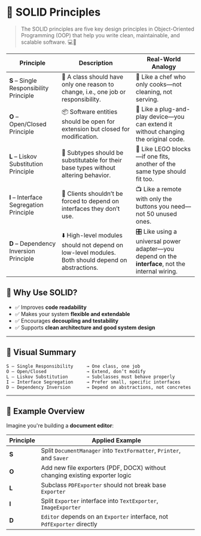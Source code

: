 # 🚀 SOLID Principles

>The SOLID principles are five key design principles in Object-Oriented Programming (OOP) that help you write clean, maintainable, and scalable software. 💻🧠
>

| Principle | Description | Real-World Analogy |
| --- | --- | --- |
| **S** – Single Responsibility Principle | 📌 A class should have only one reason to change, i.e., one job or responsibility. | 🧍 Like a chef who only cooks—not cleaning, not serving. |
| **O** – Open/Closed Principle | 📦 Software entities should be open for extension but closed for modification. | 🔌 Like a plug-and-play device—you can extend it without changing the original code. |
| **L** – Liskov Substitution Principle | 🔄 Subtypes should be substitutable for their base types without altering behavior. | 🧱 Like LEGO blocks—if one fits, another of the same type should fit too. |
| **I** – Interface Segregation Principle | 🔌 Clients shouldn’t be forced to depend on interfaces they don’t use. | 📺 Like a remote with only the buttons you need—not 50 unused ones. |
| **D** – Dependency Inversion Principle | ⬇️ High-level modules should not depend on low-level modules. Both should depend on abstractions. | 🎛️ Like using a universal power adapter—you depend on the **interface**, not the internal wiring. |


## 🎯 Why Use SOLID?

* ✅ Improves **code readability**
* ✅ Makes your system **flexible and extendable**
* ✅ Encourages **decoupling and testability**
* ✅ Supports **clean architecture and good system design**

---

## 🧩 Visual Summary

```plaintext
S — Single Responsibility     → One class, one job
O — Open/Closed               → Extend, don’t modify
L — Liskov Substitution       → Subclasses must behave properly
I — Interface Segregation     → Prefer small, specific interfaces
D — Dependency Inversion      → Depend on abstractions, not concretes
```

---

## 📘 Example Overview

Imagine you're building a **document editor**:

| Principle | Applied Example                                                             |
| --------- | --------------------------------------------------------------------------- |
| **S**     | Split `DocumentManager` into `TextFormatter`, `Printer`, and `Saver`        |
| **O**     | Add new file exporters (PDF, DOCX) without changing existing exporter logic |
| **L**     | Subclass `PDFExporter` should not break base `Exporter`                     |
| **I**     | Split `Exporter` interface into `TextExporter`, `ImageExporter`             |
| **D**     | `Editor` depends on an `Exporter` interface, not `PdfExporter` directly     |

